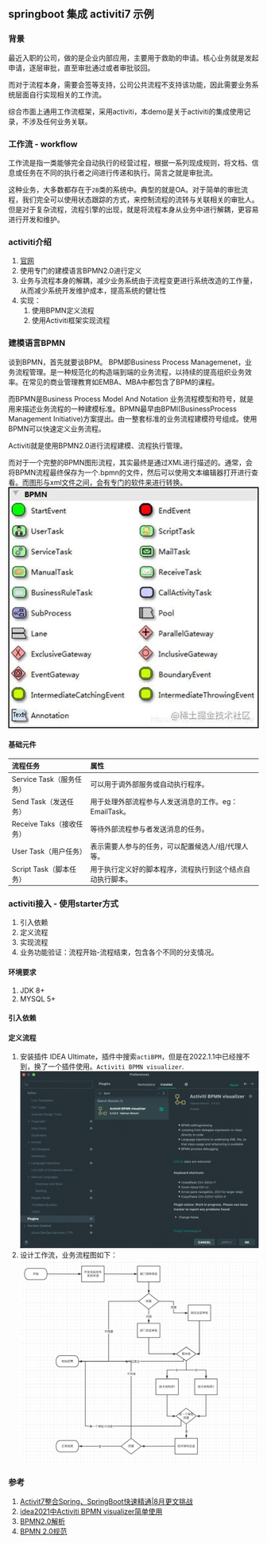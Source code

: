 ## springboot 集成 activiti7 示例

### 背景
最近入职的公司，做的是企业内部应用，主要用于救助的申请。核心业务就是发起申请，逐层审批，直至审批通过或者审批驳回。

而对于流程本身，需要会签等支持，公司公共流程不支持该功能，因此需要业务系统层面自行实现相关的工作流。

综合市面上通用工作流框架，采用activiti，本demo是关于activiti的集成使用记录，不涉及任何业务关联。

### 工作流 - workflow
工作流是指一类能够完全自动执行的经营过程，根据一系列现成规则，将文档、信息或任务在不同的执行者之间进行传递和执行。简言之就是审批流。

这种业务，大多数都存在于`2B`类的系统中。典型的就是OA。对于简单的审批流程，我们完全可以使用状态跟踪的方式，来控制流程的流转与关联相关的审批人。
但是对于复杂流程，流程引擎的出现，就是将流程本身从业务中进行解耦，更容易进行开发和维护。

### activiti介绍
1. [官网](https://www.activiti.org/)
2. 使用专门的建模语言BPMN2.0进行定义
3. 业务与流程本身的解耦，减少业务系统由于流程变更进行系统改造的工作量，从而减少系统开发维护成本，提高系统的健壮性
4. 实现：
   1. 使用BPMN定义流程
   2. 使用Activiti框架实现流程

### 建模语言BPMN
谈到BPMN，首先就要谈BPM。 BPM即Business Process Managemenet，业务流程管理。是一种规范化的构造端到端的业务流程，以持续的提高组织业务效率。在常见的商业管理教育如EMBA、MBA中都包含了BPM的课程。

而BPMN是Business Process Model And Notation 业务流程模型和符号，就是用来描述业务流程的一种建模标准。BPMN最早由BPMI(BusinessProcess Management Initiative)方案提出。由一整套标准的业务流程建模符号组成。使用BPMN可以快速定义业务流程。

Activiti就是使用BPMN2.0进行流程建模、流程执行管理。

而对于一个完整的BPMN图形流程，其实最终是通过XML进行描述的。通常，会将BPMN流程最终保存为一个.bpmn的文件，然后可以使用文本编辑器打开进行查看。而图形与xml文件之间，会有专门的软件来进行转换。
![bpmn element](./img/bpmn-element.awebp)

#### 基础元件
| 流程任务                 | 属性                                                       |
| :----------------------- | :--------------------------------------------------------- |
| Service Task（服务任务） | 可以用于调外部服务或自动执行程序。                         |
| Send Task（发送任务）    | 用于处理外部流程参与人发送消息的工作。eg：EmailTask。      |
| Receive Taks（接收任务） | 等待外部流程参与者发送消息的任务。                         |
| User Task（用户任务）    | 表示需要人参与的任务，可以配置候选人/组/代理人等。         |
| Script Task（脚本任务）  | 用于执行定义好的脚本程序，流程执行到这个结点自动执行脚本。 |



### activiti接入 - 使用starter方式
1. 引入依赖
2. 定义流程
3. 实现流程
4. 业务功能验证：流程开始-流程结束，包含各个不同的分支情况。

#### 环境要求
1. JDK 8+
2. MYSQL 5+

#### 引入依赖

#### 定义流程
1. 安装插件
  IDEA Ultimate，插件中搜索`actiBPM`，但是在2022.1.1中已经搜不到，换了一个插件使用。`Activiti BPMN visualizer`.
  ![Activiti BPMN visualizer](./img/Activiti-BPMN-visualizer.png)
2. 设计工作流，业务流程图如下：
  ![prd release biz flow chart](./img/prd_release_biz_flow_chart.png)

### 参考
1. [Activit7整合Spring、SpringBoot快速精通|8月更文挑战](https://juejin.cn/post/6994236150789439518)
2. [idea2021中Activiti BPMN visualizer简单使用](https://blog.csdn.net/qq_51726114/article/details/124363712)
3. [BPMN2.0解析](https://www.jianshu.com/p/6f38a0275e98)
4. [BPMN 2.0规范](https://juejin.cn/post/6941989026711175182)